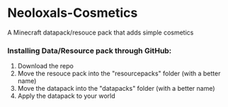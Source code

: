 # Neoloxals-Cosmetics
A Minecraft datapack/resouce pack that adds simple cosmetics

### Installing Data/Resource pack through GitHub:
1. Download the repo
2. Move the resouce pack into the "resourcepacks" folder (with a better name)
3. Move the datapack into the "datapacks" folder (with a better name)
4. Apply the datapack to your world
